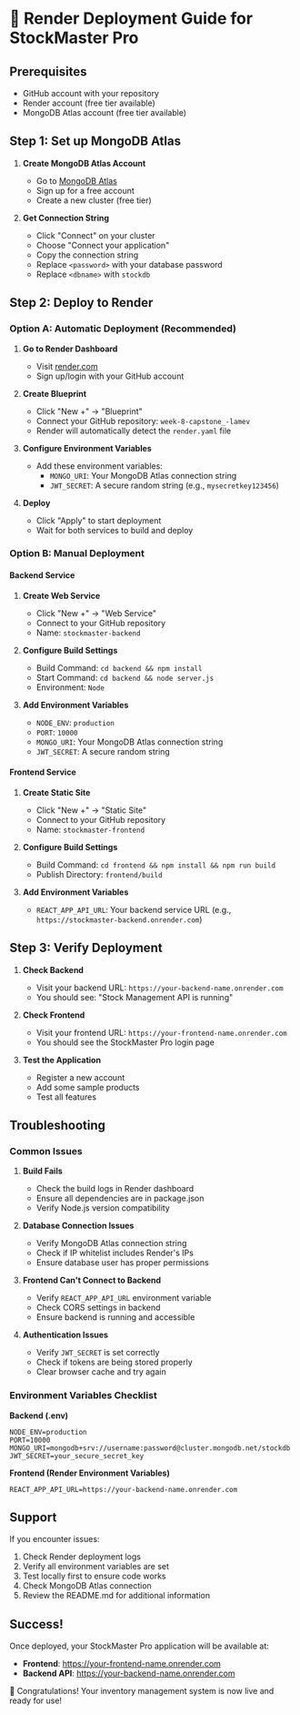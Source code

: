 # 🚀 Render Deployment Guide for StockMaster Pro

## Prerequisites
- GitHub account with your repository
- Render account (free tier available)
- MongoDB Atlas account (free tier available)

## Step 1: Set up MongoDB Atlas

1. **Create MongoDB Atlas Account**
   - Go to [MongoDB Atlas](https://www.mongodb.com/atlas)
   - Sign up for a free account
   - Create a new cluster (free tier)

2. **Get Connection String**
   - Click "Connect" on your cluster
   - Choose "Connect your application"
   - Copy the connection string
   - Replace `<password>` with your database password
   - Replace `<dbname>` with `stockdb`

## Step 2: Deploy to Render

### Option A: Automatic Deployment (Recommended)

1. **Go to Render Dashboard**
   - Visit [render.com](https://render.com)
   - Sign up/login with your GitHub account

2. **Create Blueprint**
   - Click "New +" → "Blueprint"
   - Connect your GitHub repository: `week-8-capstone_-lamev`
   - Render will automatically detect the `render.yaml` file

3. **Configure Environment Variables**
   - Add these environment variables:
     - `MONGO_URI`: Your MongoDB Atlas connection string
     - `JWT_SECRET`: A secure random string (e.g., `mysecretkey123456`)

4. **Deploy**
   - Click "Apply" to start deployment
   - Wait for both services to build and deploy

### Option B: Manual Deployment

#### Backend Service
1. **Create Web Service**
   - Click "New +" → "Web Service"
   - Connect to your GitHub repository
   - Name: `stockmaster-backend`

2. **Configure Build Settings**
   - Build Command: `cd backend && npm install`
   - Start Command: `cd backend && node server.js`
   - Environment: `Node`

3. **Add Environment Variables**
   - `NODE_ENV`: `production`
   - `PORT`: `10000`
   - `MONGO_URI`: Your MongoDB Atlas connection string
   - `JWT_SECRET`: A secure random string

#### Frontend Service
1. **Create Static Site**
   - Click "New +" → "Static Site"
   - Connect to your GitHub repository
   - Name: `stockmaster-frontend`

2. **Configure Build Settings**
   - Build Command: `cd frontend && npm install && npm run build`
   - Publish Directory: `frontend/build`

3. **Add Environment Variables**
   - `REACT_APP_API_URL`: Your backend service URL (e.g., `https://stockmaster-backend.onrender.com`)

## Step 3: Verify Deployment

1. **Check Backend**
   - Visit your backend URL: `https://your-backend-name.onrender.com`
   - You should see: "Stock Management API is running"

2. **Check Frontend**
   - Visit your frontend URL: `https://your-frontend-name.onrender.com`
   - You should see the StockMaster Pro login page

3. **Test the Application**
   - Register a new account
   - Add some sample products
   - Test all features

## Troubleshooting

### Common Issues

1. **Build Fails**
   - Check the build logs in Render dashboard
   - Ensure all dependencies are in package.json
   - Verify Node.js version compatibility

2. **Database Connection Issues**
   - Verify MongoDB Atlas connection string
   - Check if IP whitelist includes Render's IPs
   - Ensure database user has proper permissions

3. **Frontend Can't Connect to Backend**
   - Verify `REACT_APP_API_URL` environment variable
   - Check CORS settings in backend
   - Ensure backend is running and accessible

4. **Authentication Issues**
   - Verify `JWT_SECRET` is set correctly
   - Check if tokens are being stored properly
   - Clear browser cache and try again

### Environment Variables Checklist

**Backend (.env)**
```env
NODE_ENV=production
PORT=10000
MONGO_URI=mongodb+srv://username:password@cluster.mongodb.net/stockdb
JWT_SECRET=your_secure_secret_key
```

**Frontend (Render Environment Variables)**
```env
REACT_APP_API_URL=https://your-backend-name.onrender.com
```

## Support

If you encounter issues:
1. Check Render deployment logs
2. Verify all environment variables are set
3. Test locally first to ensure code works
4. Check MongoDB Atlas connection
5. Review the README.md for additional information

## Success!

Once deployed, your StockMaster Pro application will be available at:
- **Frontend**: https://your-frontend-name.onrender.com
- **Backend API**: https://your-backend-name.onrender.com

🎉 Congratulations! Your inventory management system is now live and ready for use! 